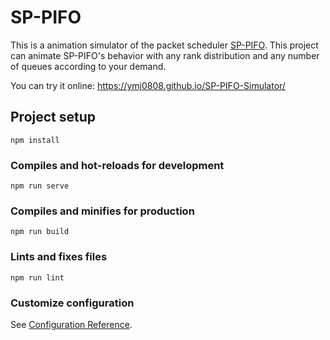 # SP-PIFO

This is a animation simulator of the packet scheduler [SP-PIFO](https://www.usenix.org/conference/nsdi20/presentation/alcoz). This project can animate SP-PIFO's behavior with any rank distribution and any number of queues according to your demand.

You can try it online: https://ymj0808.github.io/SP-PIFO-Simulator/

## Project setup

```
npm install
```

### Compiles and hot-reloads for development

```
npm run serve
```

### Compiles and minifies for production

```
npm run build
```

### Lints and fixes files

```
npm run lint
```

### Customize configuration

See [Configuration Reference](https://cli.vuejs.org/config/).
